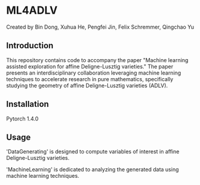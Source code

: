 # ML4ADLV

Created by Bin Dong, Xuhua He, Pengfei Jin, Felix Schremmer, Qingchao Yu

## Introduction

This repository contains code to accompany the paper "Machine learning assisted exploration for affine Deligne-Lusztig varieties." The paper presents an interdisciplinary collaboration leveraging machine learning techniques to accelerate research in pure mathematics, specifically studying the geometry of affine Deligne-Lusztig varieties (ADLV).

## Installation

Pytorch 1.4.0

## Usage

'DataGenerating' is designed to compute variables of interest in affine Deligne-Lusztig varieties.

'MachineLearning' is dedicated to analyzing the generated data using machine learning techniques.
